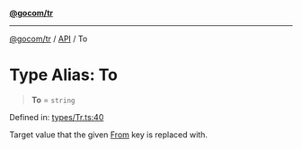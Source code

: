 [**@gocom/tr**](../README.md)

***

[@gocom/tr](../README.md) / [API](../Public/API.md) / To

# Type Alias: To

> **To** = `string`

Defined in: [types/Tr.ts:40](https://github.com/gocom/tr/blob/5d7bfeee009011b109a94df35dbc09dbb3ad0d11/src/types/Tr.ts#L40)

Target value that the given [From](API.From.md) key is replaced with.
